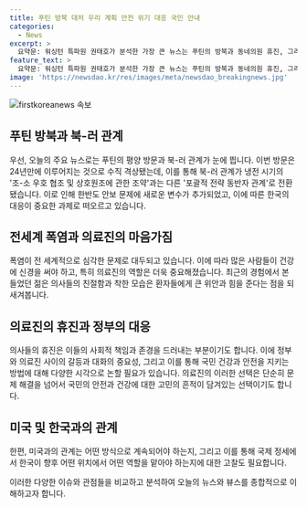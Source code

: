 ```yaml
---
title: 푸틴 방북 대처 우리 계획 안전 위기 대응 국민 안내
categories:
  - News
excerpt: >
  요약문: 워싱턴 특파원 권태호가 분석한 가장 큰 뉴스는 푸틴의 방북과 동네의원 휴진, 그리고 방송4법 상임위 통과 등이며, 푸틴의 북한 방문은 북-러 관계를 동반자 관계로 격상시키며 한반도 안보에 영향을 미칠 것으로 보입니다. 또한, 의료 분야에 대한 이야기와 의사들의 직업 선택과 관련된 이야기로 기사를 마무리하고 있습니다.
feature_text: >
  요약문: 워싱턴 특파원 권태호가 분석한 가장 큰 뉴스는 푸틴의 방북과 동네의원 휴진, 그리고 방송4법 상임위 통과 등이며, 푸틴의 북한 방문은 북-러 관계를 동반자 관계로 격상시키며 한반도 안보에 영향을 미칠 것으로 보입니다. 또한, 의료 분야에 대한 이야기와 의사들의 직업 선택과 관련된 이야기로 기사를 마무리하고 있습니다.
image: 'https://newsdao.kr/res/images/meta/newsdao_breakingnews.jpg'
---
```


<p><img src="https://newsdao.kr/res/images/meta/newsdao_breakingnews.jpg" alt="firstkoreanews 속보" /></p>

<h2 data-ke-size="size26">푸틴 방북과 북-러 관계</h2>

<p>우선, 오늘의 주요 뉴스로는 푸틴의 평양 방문과 북-러 관계가 눈에 띕니다. 이번 방문은 24년만에 이루어지는 것으로 수직 격상됐는데, 이를 통해 북-러 관계가 냉전 시기의 '조-소 우호 협조 및 상호원조에 관한 조약'과는 다른 '포괄적 전략 동반자 관계'로 전환됐습니다. 이로 인해 한반도 안보 문제에 새로운 변수가 추가되었고, 이에 따른 한국의 대응이 중요한 과제로 떠오르고 있습니다.</p>

<h2 data-ke-size="size26">전세계 폭염과 의료진의 마음가짐</h2>

<p>폭염이 전 세계적으로 심각한 문제로 대두되고 있습니다. 이에 따라 많은 사람들이 건강에 신경을 써야 하고, 특히 의료진의 역할은 더욱 중요해졌습니다. 최근의 경험에서 본 들었던 젊은 의사들의 친절함과 착한 모습은 환자들에게 큰 위안과 힘을 준다는 점을 되새겨봅니다.</p>

<h2 data-ke-size="size26">의료진의 휴진과 정부의 대응</h2>

<p>의사들의 휴진은 이들의 사회적 책임과 존경을 드러내는 부분이기도 합니다. 이에 정부와 의료진 사이의 갈등과 대화의 중요성, 그리고 이를 통해 국민 건강과 안전을 지키는 방법에 대해 다양한 시각으로 논할 필요가 있습니다. 의료진의 이러한 선택은 단순히 문제 해결을 넘어서 국민의 안전과 건강에 대한 고민의 흔적이 담겨있는 선택이기도 합니다.</p>

<h2 data-ke-size="size26">미국 및 한국과의 관계</h2>

<p>한편, 미국과의 관계는 어떤 방식으로 계속되어야 하는지, 그리고 이를 통해 국제 정세에서 한국이 향후 어떤 위치에서 어떤 역할을 맡아야 하는지에 대한 고찰도 필요합니다.</p>

<p>이러한 다양한 이슈와 관점들을 비교하고 분석하여 오늘의 뉴스와 뷰스를 종합적으로 이해하고자 합니다.</p>

